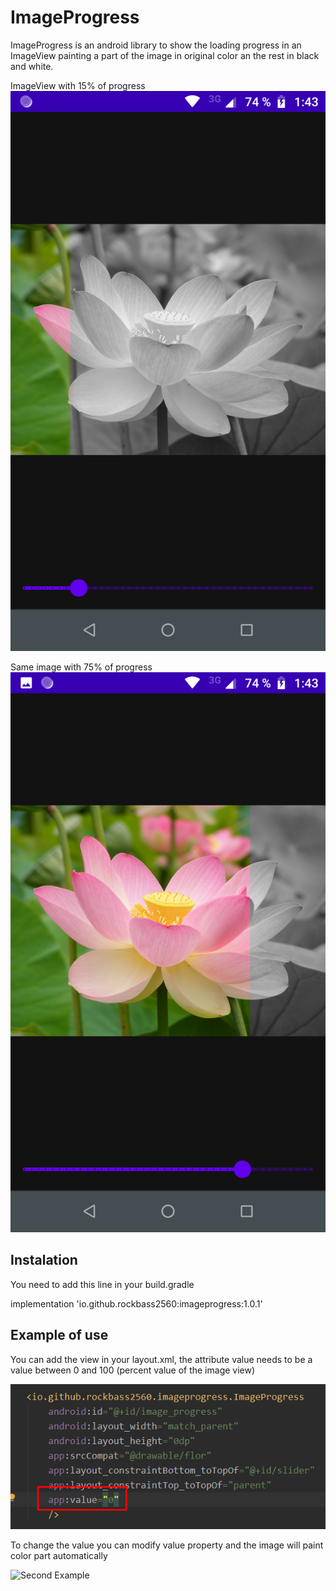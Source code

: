 # ImageProgress
ImageProgress is an android library to show the loading progress in an ImageView painting a part of the image in original color an the rest in black and white.

ImageView with 15% of progress
![First Image](screenshots/first.png)

Same image with 75% of progress
![Second Image](screenshots/second.png)

## Instalation
You need to add this line in your build.gradle

implementation 'io.github.rockbass2560:imageprogress:1.0.1'

## Example of use

You can add the view in your layout.xml, the attribute value needs to be a value between 0 and 100 (percent value of the image view)

![First Example](screenshots/first_example.png)

To change the value you can modify value property and the image will paint color part automatically

![Second Example](secreenshots/second_example.png)